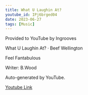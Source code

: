 ```yaml
---
title: What U Laughin At?
youtube_id: IPj6brged04
date: 2023-06-27
tags: [Music]
---
```

Provided to YouTube by Ingrooves  

What U Laughin At? · Beef Wellington  

Feel Fantabulous  

Writer: B.Wood  

Auto-generated by YouTube.  

[Youtube Link](https://www.youtube.com/watch?v=IPj6brged04)  